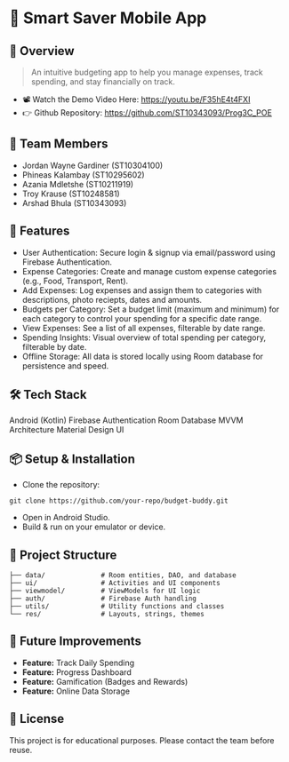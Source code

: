 # 💸 Smart Saver Mobile App
## 🧭 Overview
> An intuitive budgeting app to help you manage expenses, track spending, and stay financially on track.
- 📽️ Watch the Demo Video Here: https://youtu.be/F35hE4t4FXI
- 👉 Github Repository: https://github.com/ST10343093/Prog3C_POE 

## 👥 Team Members
- Jordan Wayne Gardiner (ST10304100)
- Phineas Kalambay (ST10295602)
- Azania Mdletshe (ST10211919)
- Troy Krause (ST10248581)
- Arshad Bhula (ST10343093)

## 📱 Features
- User Authentication: Secure login & signup via email/password using Firebase Authentication.
- Expense Categories: Create and manage custom expense categories (e.g., Food, Transport, Rent).
- Add Expenses: Log expenses and assign them to categories with descriptions, photo reciepts, dates and amounts.
- Budgets per Category: Set a budget limit (maximum and minimum) for each category to control your spending for a specific date range.
- View Expenses: See a list of all expenses, filterable by date range.
- Spending Insights: Visual overview of total spending per category, filterable by date.
- Offline Storage: All data is stored locally using Room database for persistence and speed.

## 🛠️ Tech Stack
Android (Kotlin)
Firebase Authentication
Room Database
MVVM Architecture
Material Design UI

## 📦 Setup & Installation
- Clone the repository:
```
git clone https://github.com/your-repo/budget-buddy.git
```
- Open in Android Studio.
- Build & run on your emulator or device.

## 📂 Project Structure
```
├── data/              # Room entities, DAO, and database
├── ui/                # Activities and UI components
├── viewmodel/         # ViewModels for UI logic
├── auth/              # Firebase Auth handling
├── utils/             # Utility functions and classes
└── res/               # Layouts, strings, themes
```

## 🧪 Future Improvements
- **Feature:** Track Daily Spending
- **Feature:** Progress Dashboard
- **Feature:** Gamification (Badges and Rewards)
- **Feature:** Online Data Storage

## 📄 License
This project is for educational purposes. Please contact the team before reuse.
